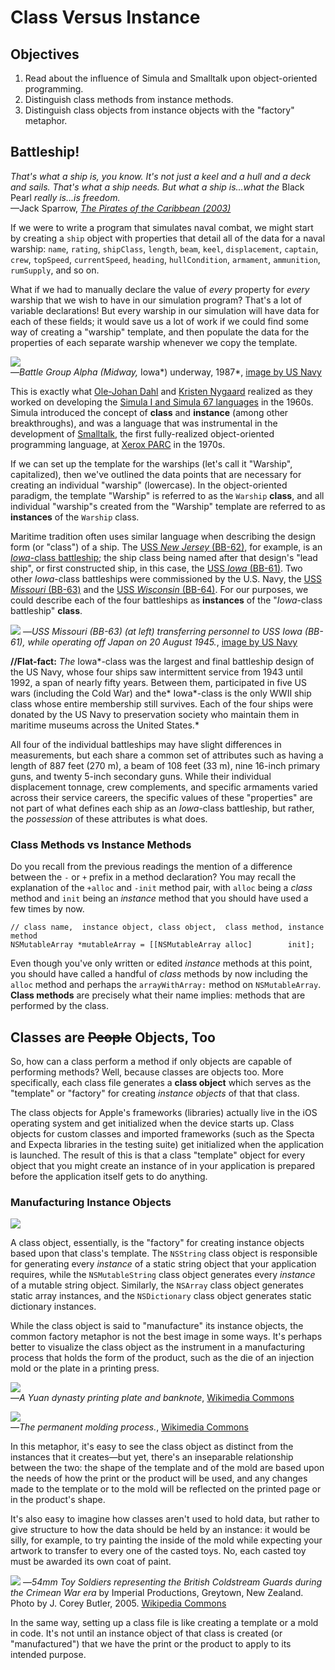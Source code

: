 # Class Versus Instance

## Objectives

1. Read about the influence of Simula and Smalltalk upon object-oriented programming.
2. Distinguish class methods from instance methods.
3. Distinguish class objects from instance objects with the "factory" metaphor.


## Battleship!

*That's what a ship is, you know. It's not just a keel and a hull and a deck and sails. That's what a ship needs. But what a ship is...what the* Black Pearl *really is...is freedom.*  
—Jack Sparrow, [*The Pirates of the Caribbean (2003)*][imdb_potc]

[imdb_potc]: http://www.imdb.com/title/tt0325980/?ref_=nv_sr_2

If we were to write a program that simulates naval combat, we might start by creating a `ship` object with properties that detail all of the data for a naval warship: `name`, `rating`, `shipClass`, `length`, `beam`, `keel`, `displacement`, `captain`, `crew`, `topSpeed`, `currentSpeed`, `heading`, `hullCondition`, `armament`, `ammunition`, `rumSupply`, and so on. 

What if we had to manually declare the value of *every* property for *every* warship that we wish to have in our simulation program? That's a lot of variable declarations! But every warship in our simulation will have data for each of these fields; it would save us a lot of work if we could find some way of creating a "warship" template, and then populate the data for the properties of each separate warship whenever we copy the template.

![](https://upload.wikimedia.org/wikipedia/commons/0/0a/Battle_Group_Alpha_%28Midway%2C_Iowa%29_underway%2C_1987.jpg)  
—*Battle Group Alpha (*Midway*,* Iowa*) underway, 1987*, [image by US Navy](https://en.wikipedia.org/wiki/File:Battle_Group_Alpha_(Midway,_Iowa)_underway,_1987.jpg)

This is exactly what [Ole-Johan Dahl][ojd] and [Kristen Nygaard][kristen_nygaard] realized as they worked on developing the [Simula I and Simula 67 languages][simula] in the 1960s. Simula introduced the concept of **class** and **instance** (among other breakthroughs), and was a language that was instrumental in the development of [Smalltalk][smalltalk], the first fully-realized object-oriented programming language, at [Xerox PARC][parc] in the 1970s.

[ojd]: https://en.wikipedia.org/wiki/Ole-Johan_Dahl
[kristen_nygaard]: https://en.wikipedia.org/wiki/Kristen_Nygaard
[simula]: https://en.wikipedia.org/wiki/Simula
[smalltalk]: https://en.wikipedia.org/wiki/Smalltalk
[parc]: https://en.wikipedia.org/wiki/PARC_(company)

If we can set up the template for the warships (let's call it "Warship", capitalized), then we've outlined the data points that are necessary for creating an individual "warship" (lowercase). In the object-oriented paradigm, the template "Warship" is referred to as the `Warship` **class**, and all individual "warship"s created from the "Warship" template are referred to as **instances** of the `Warship` class.

Maritime tradition often uses similar language when describing the design form (or "class") of a ship. The [USS *New Jersey* (BB-62)][uss_new_jersey], for example, is an [*Iowa*-class battleship][iowa_class]; the ship class being named after that design's "lead ship", or first constructed ship, in this case, the [USS *Iowa* (BB-61)][uss_iowa]. Two other *Iowa*-class battleships were commissioned by the U.S. Navy, the [USS *Missouri* (BB-63)][uss_missouri] and the [USS *Wisconsin* (BB-64)][uss_wisconsin]. For our purposes, we could describe each of the four battleships as **instances** of the "*Iowa*-class battleship" **class**.

[iowa_class]: https://en.wikipedia.org/wiki/Iowa-class_battleship
[uss_iowa]: https://en.wikipedia.org/wiki/USS_Iowa_(BB-61)
[uss_new_jersey]: https://en.wikipedia.org/wiki/USS_New_Jersey_(BB-62)
[uss_missouri]: https://en.wikipedia.org/wiki/USS_Missouri_(BB-63)
[uss_wisconsin]: https://en.wikipedia.org/wiki/USS_Wisconsin_(BB-64)

![](https://upload.wikimedia.org/wikipedia/commons/7/70/USS_Missouri_transfers.JPG)
—*USS Missouri (BB-63) (at left) transferring personnel to USS Iowa (BB-61), while operating off Japan on 20 August 1945.*, [image by US Navy](https://en.wikipedia.org/wiki/File:USS_Missouri_transfers.JPG)

**//Flat-fact:** *The* Iowa*-class was the largest and final battleship design of the US Navy, whose four ships saw intermittent service from 1943 until 1992, a span of nearly fifty years. Between them, participated in five US wars (including the Cold War) and the* Iowa*-class is the only WWII ship class whose entire membership still survives. Each of the four ships were donated by the US Navy to preservation society who maintain them in maritime museums across the United States.*

All four of the individual battleships may have slight differences in measurements, but each share a common set of attributes such as having a length of 887 feet (270 m), a beam of 108 feet (33 m), nine 16-inch primary guns, and twenty 5-inch secondary guns. While their individual displacement tonnage, crew complements, and specific armaments varied across their service careers, the specific values of these "properties" are not part of what defines each ship as an *Iowa*-class battleship, but rather, the *possession* of these attributes is what does.

### Class Methods vs Instance Methods

Do you recall from the previous readings the mention of a difference between the `-` or `+` prefix in a method declaration? You may recall the explanation of the `+alloc` and `-init` method pair, with `alloc` being a *class* method and `init` being an *instance* method that you should have used a few times by now.

```objc
// class name,  instance object, class object,  class method, instance method 
NSMutableArray *mutableArray = [[NSMutableArray alloc]        init];
```

Even though you've only written or edited *instance* methods at this point, you should have called a handful of *class* methods by now including the `alloc` method and perhaps the `arrayWithArray:` method on `NSMutableArray`. **Class methods** are precisely what their name implies: methods that are performed by the class. 

## Classes are ~~People~~ Objects, Too

So, how can a class perform a method if only objects are capable of performing methods? Well, because classes are objects too. More specifically, each class file generates a **class object** which serves as the "template" or "factory" for creating *instance objects* of that that class. 

The class objects for Apple's frameworks (libraries) actually live in the iOS operating system and get initialized when the device starts up. Class objects for custom classes and imported frameworks (such as the Specta and Expecta libraries in the testing suite) get initialized when the application is launched. The result of this is that a class "template" object for every object that you might create an instance of in your application is prepared before the application itself gets to do anything.

### Manufacturing Instance Objects

![](https://curriculum-content.s3.amazonaws.com/ios/ios-intro-to-objects-unit/ios-intro-to-objects-unit/who_makes_all_these.gif)

A class object, essentially, is the "factory" for creating instance objects based upon that class's template. The `NSString` class object is responsible for generating every *instance* of a static string object that your application requires, while the `NSMutableString` class object generates every *instance* of a mutable string object. Similarly, the `NSArray` class object generates static array instances, and the `NSDictionary` class object generates static dictionary instances. 

While the class object is said to "manufacture" its instance objects, the common factory metaphor is not the best image in some ways. It's perhaps better to visualize the class object as the instrument in a manufacturing process that holds the form of the product, such as the die of an injection mold or the plate in a printing press.

![](https://upload.wikimedia.org/wikipedia/commons/thumb/d/de/Yuan_dynasty_banknote_with_its_printing_plate_1287.jpg/1280px-Yuan_dynasty_banknote_with_its_printing_plate_1287.jpg)  
—*A Yuan dynasty printing plate and banknote*, [Wikimedia Commons][yuan_banknote]

[yuan_banknote]: https://commons.wikimedia.org/wiki/File:Yuan_dynasty_banknote_with_its_printing_plate_1287.jpg

![](https://upload.wikimedia.org/wikipedia/commons/6/64/Castingtinsoldiers.jpg)  
—*The permanent molding process.*, [Wikimedia Commons][casting_tin_soldiers]

[casting_tin_soldiers]: https://en.wikipedia.org/wiki/File:Castingtinsoldiers.jpg

In this metaphor, it's easy to see the class object as distinct from the instances that it creates—but yet, there's an inseparable relationship between the two: the shape of the template and of the mold are based upon the needs of how the print or the product will be used, and any changes made to the template or to the mold will be reflected on the printed page or in the product's shape.

It's also easy to imagine how classes aren't used to hold data, but rather to give structure to how the data should be held by an instance: it would be silly, for example, to try painting the inside of the mold while expecting your artwork to transfer to every one of the casted toys. No, each casted toy must be awarded its own coat of paint.

![](https://upload.wikimedia.org/wikipedia/commons/thumb/e/e3/Toy_Soldiers_British_Coldstream_Guards.jpg/1024px-Toy_Soldiers_British_Coldstream_Guards.jpg)
—*54mm Toy Soldiers representing the British Coldstream Guards during the Crimean War era* by Imperial Productions, Greytown, New Zealand. Photo by J. Corey Butler, 2005. [Wikipedia Commons](https://commons.wikimedia.org/wiki/File:Toy_Soldiers_British_Coldstream_Guards.jpg)

In the same way, setting up a class file is like creating a template or a mold in code. It's not until an instance object of that class is created (or "manufactured") that we have the print or the product to apply to its intended purpose.
